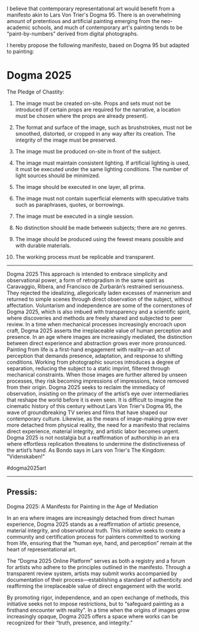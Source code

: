 I believe that contemporary representational art would benefit from a manifesto akin to Lars Von Trier's Dogma 95. There is an overwhelming amount of pretentious and artificial painting emerging from the neo-academic schools, and much of contemporary art's painting tends to be “paint-by-numbers” derived from digital photographs.

I hereby propose the following manifesto, based on Dogma 95 but adapted to painting:

# Dogma 2025

The Pledge of Chastity:

1. The image must be created on-site. Props and sets must not be introduced (if certain props are required for the narrative, a location must be chosen where the props are already present).
  
2. The format and surface of the image, such as brushstrokes, must not be smoothed, distorted, or cropped in any way after its creation. The integrity of the image must be preserved.
  
3. The image must be produced on-site in front of the subject.
  
4. The image must maintain consistent lighting. If artificial lighting is used, it must be executed under the same lighting conditions. The number of light sources should be minimized.
  
5. The image should be executed in one layer, all prima.
  
6. The image must not contain superficial elements with speculative traits such as paraphrases, quotes, or borrowings.
  
7. The image must be executed in a single session.
  
8. No distinction should be made between subjects; there are no genres.
  
9. The image should be produced using the fewest means possible and with durable materials.
  
10. The working process must be replicable and transparent.

---

Dogma 2025
This approach is intended to embrace simplicity and observational power, a form of retrogradism in the same spirit as Caravaggio, Ribera, and Francisco de Zurbarán’s restrained seriousness. They rejected the idealizing, allegorically laden excesses of mannerism and returned to simple scenes through direct observation of the subject, without affectation. Voluntarism and independence are some of the cornerstones of Dogma 2025, which is also imbued with transparency and a scientific spirit, where discoveries and methods are freely shared and subjected to peer review. In a time when mechanical processes increasingly encroach upon craft, Dogma 2025 asserts the irreplaceable value of human perception and presence.
In an age where images are increasingly mediated, the distinction between direct experience and abstraction grows ever more pronounced. Painting from life is a first-hand engagement with reality—an act of perception that demands presence, adaptation, and response to shifting conditions. Working from photographic sources introduces a degree of separation, reducing the subject to a static imprint, filtered through mechanical constraints. When those images are further altered by unseen processes, they risk becoming impressions of impressions, twice removed from their origin. Dogma 2025 seeks to reclaim the immediacy of observation, insisting on the primacy of the artist’s eye over intermediaries that reshape the world before it is even seen.
It is difficult to imagine the cinematic history of this century without Lars Von Trier's Dogma 95, the wave of groundbreaking TV series and films that have shaped our contemporary culture. Likewise, as the means of image-making grow ever more detached from physical reality, the need for a manifesto that reclaims direct experience, material integrity, and artistic labor becomes urgent. Dogma 2025 is not nostalgia but a reaffirmation of authorship in an era where effortless replication threatens to undermine the distinctiveness of the artist’s hand. 
As Bondo says in Lars von Trier's The Kingdom: "Videnskaben!"


#dogma2025art

---

## Pressis:

Dogma 2025: A Manifesto for Painting in the Age of Mediation

In an era where images are increasingly detached from direct human experience, Dogma 2025 stands as a reaffirmation of artistic presence, material integrity, and observational truth. This initiative seeks to create a community and certification process for painters committed to working from life, ensuring that the “human eye, hand, and perception” remain at the heart of representational art.  

The “Dogma 2025 Online Platform” serves as both a registry and a forum for artists who adhere to the principles outlined in the manifesto. Through a transparent review system, artists may submit works accompanied by documentation of their process—establishing a standard of authenticity and reaffirming the irreplaceable value of direct engagement with the world.  

By promoting rigor, independence, and an open exchange of methods, this initiative seeks not to impose restrictions, but to “safeguard painting as a firsthand encounter with reality”. In a time when the origins of images grow increasingly opaque, Dogma 2025 offers a space where works can be recognized for their “truth, presence, and integrity.”  
